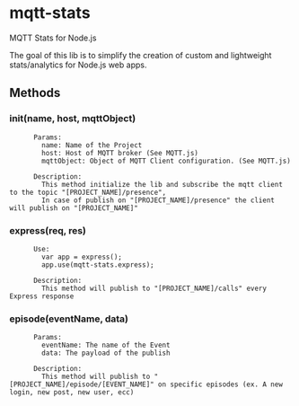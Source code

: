 # mqtt-stats
MQTT Stats for Node.js

The goal of this lib is to simplify the creation of custom and lightweight stats/analytics for Node.js web apps.

## Methods
###   init(name, host, mqttObject)
          Params:
            name: Name of the Project
            host: Host of MQTT broker (See MQTT.js)
            mqttObject: Object of MQTT Client configuration. (See MQTT.js)

          Description:
            This method initialize the lib and subscribe the mqtt client to the topic "[PROJECT_NAME]/presence",
            In case of publish on "[PROJECT_NAME]/presence" the client will publish on "[PROJECT_NAME]"
###   express(req, res)
          Use:
            var app = express();
            app.use(mqtt-stats.express);

          Description:
            This method will publish to "[PROJECT_NAME]/calls" every Express response
###   episode(eventName, data)
          Params:
            eventName: The name of the Event
            data: The payload of the publish

          Description:
            This method will publish to "[PROJECT_NAME]/episode/[EVENT_NAME]" on specific episodes (ex. A new login, new post, new user, ecc)
